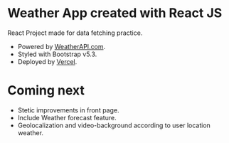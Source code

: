 # Weather App created with React JS

React Project made for data fetching practice. <br>
- Powered by <a href="https://www.weatherapi.com/">WeatherAPI.com</a>.
- Styled with Bootstrap v5.3.
- Deployed by <a href="https://vercel.com">Vercel</a>.

# Coming next
- Stetic improvements in front page. 
- Include Weather forecast feature.
- Geolocalization and video-background according to user location weather.




